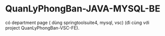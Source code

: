 #  QuanLyPhongBan-JAVA-MYSQL-BE
 có department page ( dùng springtoolsuite4, mysql, vsc) (đi cùng với project QuanLyPhongBan-VSC-FE).
